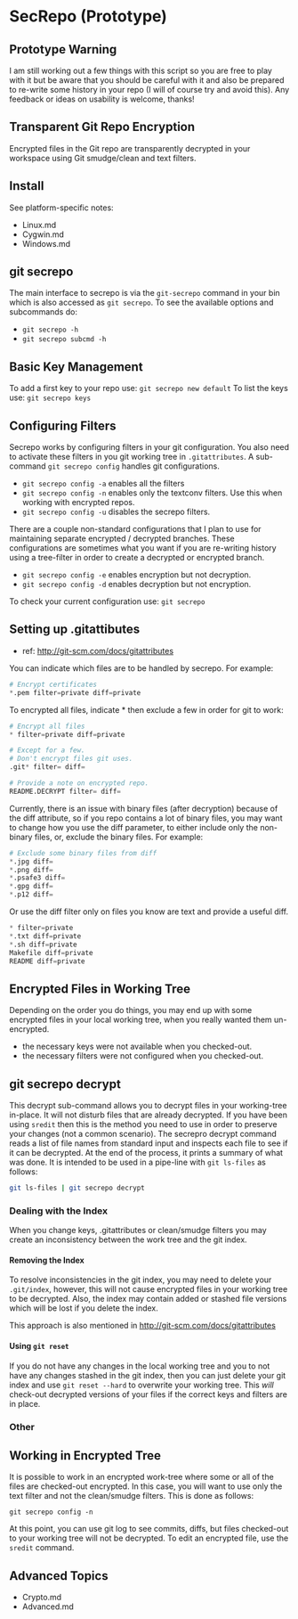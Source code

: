 # SecRepo (Prototype)
## Prototype Warning
I am still working out a few things with this script so you are free to play with it but be aware that you should be careful with it and also be prepared to re-write some history in your repo (I will of course try and avoid this).
Any feedback or ideas on usability is welcome, thanks!

## Transparent Git Repo Encryption
Encrypted files in the Git repo are transparently decrypted in your workspace using Git smudge/clean and text filters.

## Install
See platform-specific notes:
   * Linux.md
   * Cygwin.md
   * Windows.md

## git secrepo
The main interface to secrepo is via the `git-secrepo` command in your bin which is also accessed as `git secrepo`.
To see the available options and subcommands do:
   * `git secrepo -h`
   * `git secrepo subcmd -h`

## Basic Key Management
To add a first key to your repo use: `git secrepo new default`
To list the keys use: `git secrepo keys`

## Configuring Filters
Secrepo works by configuring filters in your git configuration. You also need to activate these filters in you git working tree in `.gitattributes`. A sub-command `git secrepo config` handles git configurations.
   * `git secrepo config -a` enables all the filters
   * `git secrepo config -n` enables only the textconv filters. Use this when working with encrypted repos.
   * `git secrepo config -u` disables the secrepo filters.

There are a couple non-standard configurations that I plan to use for maintaining separate encrypted / decrypted branches.  These configurations are sometimes what you want if you are re-writing history using a tree-filter in order to create a decrypted or encrypted branch.
   * `git secrepo config -e` enables encryption but not decryption.
   * `git secrepo config -d` enables decryption but not encryption.

To check your current configuration use: `git secrepo`

## Setting up .gitattibutes
   * ref: http://git-scm.com/docs/gitattributes

You can indicate which files are to be handled by secrepo. For example:
```awk
# Encrypt certificates
*.pem filter=private diff=private
```

To encrypted all files, indicate * then exclude a few in order for git to work:
```awk
# Encrypt all files
* filter=private diff=private

# Except for a few.
# Don't encrypt files git uses.
.git* filter= diff=

# Provide a note on encrypted repo.
README.DECRYPT filter= diff=
```

Currently, there is an issue with binary files (after decryption) because of the diff attribute, so if you repo contains a lot of binary files, you may want to
change how you use the diff parameter, to either include only the non-binary files, or, exclude the binary files. For example:
```awk
# Exclude some binary files from diff
*.jpg diff=
*.png diff=
*.psafe3 diff=
*.gpg diff=
*.p12 diff=
```
Or use the diff filter only on files you know are text and provide a useful diff.
```awk
* filter=private
*.txt diff=private
*.sh diff=private
Makefile diff=private
README diff=private
```

## Encrypted Files in Working Tree
Depending on the order you do things, you may end up with some encrypted files in your local working tree, when you really wanted them un-encrypted.
   * the necessary keys were not available when you checked-out.
   * the necessary filters were not configured when you checked-out.

## git secrepo decrypt
This decrypt sub-command allows you to decrypt files in your working-tree in-place. It will not disturb files that are already decrypted. If you have been using `sredit` then this is the method you need to use in order to preserve your changes (not a common scenario).
The secrepro decrypt command reads a list of file names from standard input and inspects each file to see if it can be decrypted. At the end of the process, it prints a summary of what was done. It is intended to be used in a pipe-line with `git ls-files` as follows:
```sh
git ls-files | git secrepo decrypt
```

### Dealing with the Index
When you change keys, .gitattributes or clean/smudge filters you may create an inconsistency between the work tree and the git index.

#### Removing the Index
To resolve inconsistencies in the git index, you may need to delete your `.git/index`, however, this will not cause encrypted files in your working tree to be decrypted. Also, the index may contain added or stashed file versions which will be lost if you delete the index.

This approach is also mentioned in http://git-scm.com/docs/gitattributes

#### Using `git reset`
If you do not have any changes in the local working tree and you to not have any changes stashed in the git index, then you can just delete your git index and use `git reset --hard` to overwrite your working tree. This *will* check-out decrypted versions of your files if the correct keys and filters are in place.

### Other


## Working in Encrypted Tree
It is possible to work in an encrypted work-tree where
some or all of the files are checked-out encrypted.
In this case, you will want to use only the text filter and
not the clean/smudge filters. This is done as follows:

```git secrepo config -n```

At this point, you can use git log to see commits, diffs,
but files checked-out to your working tree will not be
decrypted. To edit an encrypted file, use the `sredit` command.

## Advanced Topics
   * Crypto.md
   * Advanced.md

